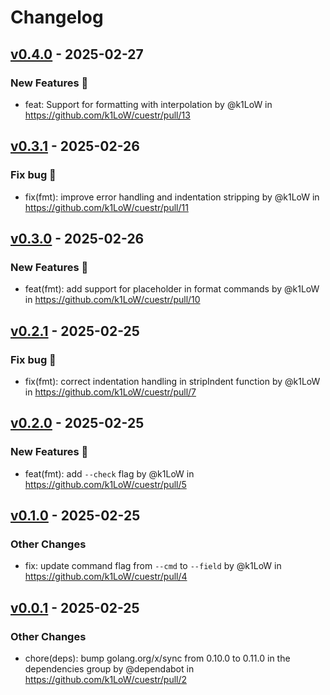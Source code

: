 # Changelog

## [v0.4.0](https://github.com/k1LoW/cuestr/compare/v0.3.1...v0.4.0) - 2025-02-27
### New Features 🎉
- feat: Support for formatting with interpolation by @k1LoW in https://github.com/k1LoW/cuestr/pull/13

## [v0.3.1](https://github.com/k1LoW/cuestr/compare/v0.3.0...v0.3.1) - 2025-02-26
### Fix bug 🐛
- fix(fmt): improve error handling and indentation stripping by @k1LoW in https://github.com/k1LoW/cuestr/pull/11

## [v0.3.0](https://github.com/k1LoW/cuestr/compare/v0.2.1...v0.3.0) - 2025-02-26
### New Features 🎉
- feat(fmt): add support for placeholder in format commands by @k1LoW in https://github.com/k1LoW/cuestr/pull/10

## [v0.2.1](https://github.com/k1LoW/cuestr/compare/v0.2.0...v0.2.1) - 2025-02-25
### Fix bug 🐛
- fix(fmt): correct indentation handling in stripIndent function by @k1LoW in https://github.com/k1LoW/cuestr/pull/7

## [v0.2.0](https://github.com/k1LoW/cuestr/compare/v0.1.0...v0.2.0) - 2025-02-25
### New Features 🎉
- feat(fmt): add `--check` flag by @k1LoW in https://github.com/k1LoW/cuestr/pull/5

## [v0.1.0](https://github.com/k1LoW/cuestr/compare/v0.0.1...v0.1.0) - 2025-02-25
### Other Changes
- fix: update command flag from `--cmd` to `--field` by @k1LoW in https://github.com/k1LoW/cuestr/pull/4

## [v0.0.1](https://github.com/k1LoW/cuestr/commits/v0.0.1) - 2025-02-25
### Other Changes
- chore(deps): bump golang.org/x/sync from 0.10.0 to 0.11.0 in the dependencies group by @dependabot in https://github.com/k1LoW/cuestr/pull/2

